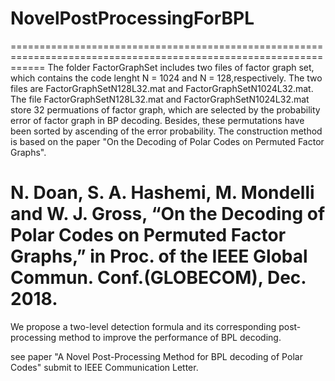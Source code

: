 # NovelPostProcessingForBPL
==================================================================================================================
The folder FactorGraphSet includes two files of factor graph set, which contains the code lenght N = 1024 and N = 128,respectively. 
The two files are FactorGraphSetN128L32.mat and FactorGraphSetN1024L32.mat. 
The file FactorGraphSetN128L32.mat and FactorGraphSetN1024L32.mat store 32 permuations of factor graph, which are selected by the probability error of factor graph in BP decoding.
Besides, these permutations have been sorted by ascending of the error probability. 
The construction method is based on the paper "On the Decoding of Polar Codes on Permuted Factor Graphs".

N. Doan, S. A. Hashemi, M. Mondelli and W. J. Gross, “On the Decoding of Polar Codes on Permuted Factor Graphs,” in Proc. of the IEEE Global Commun. Conf.(GLOBECOM), Dec. 2018.
==================================================================================================================

We propose a two-level detection formula and its corresponding post-processing method to improve the performance of BPL decoding. 

see paper "A Novel Post-Processing Method for BPL decoding of Polar Codes" submit to IEEE Communication Letter.
